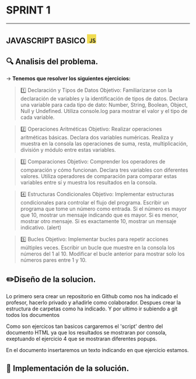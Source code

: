 # SPRINT 1 
---
## JAVASCRIPT BASICO <img src="https://raw.githubusercontent.com/voodootikigod/logo.js/master/js.png" alt="Logo de JavaScript" width="25">



:mag: Analisis del problema.
---
→ **Tenemos que resolver los siguientes ejercicios:**

>:one: Declaración y Tipos de Datos
Objetivo: Familiarizarse con la declaración de variables y la identificación de tipos de datos.
Declara una variable para cada tipo de dato: Number, String, Boolean, Object, Null y Undefined.
Utiliza console.log para mostrar el valor y el tipo de cada variable. 

>:two: Operaciones Aritméticas
Objetivo: Realizar operaciones aritméticas básicas.
Declara dos variables numéricas.
Realiza y muestra en la consola las operaciones de suma, resta, multiplicación, división y módulo entre estas variables.

>:three: Comparaciones
Objetivo: Comprender los operadores de comparación y cómo funcionan.
Declara tres variables con diferentes valores.
Utiliza operadores de comparación para comparar estas variables entre sí y muestra los resultados en la consola.

>:four: Estructuras Condicionales
Objetivo: Implementar estructuras condicionales para controlar el flujo del programa.
Escribir un programa que tome un número como entrada.
Si el número es mayor que 10, mostrar un mensaje indicando que es mayor. Si es menor, mostrar otro mensaje. Si es exactamente 10, mostrar un mensaje indicativo. (alert)

>:five: Bucles
Objetivo: Implementar bucles para repetir acciones múltiples veces.
Escribir un bucle que muestre en la consola los números del 1 al 10.
Modificar el bucle anterior para mostrar solo los números pares entre 1 y 10.  

✏️Diseño de la solucion.
---
Lo primero sera crear un repositorio en Github como nos ha indicado el profesor, hacerlo privado y añadirle como colaborador. Despues crear la estructura de carpetas como ha indicado. Y por ultimo ir subiendo a git todos los documentos

Como son ejercicos tan basicos cargaremos el 'script' dentro del documento HTML ya que los resultados se mostraran por consola, exeptuando el ejercicio 4 que se mostraran diferentes popups.

En el documento insertaremos un texto indicando en que ejercicio estamos.

📝 Implementación de la solución.
---
